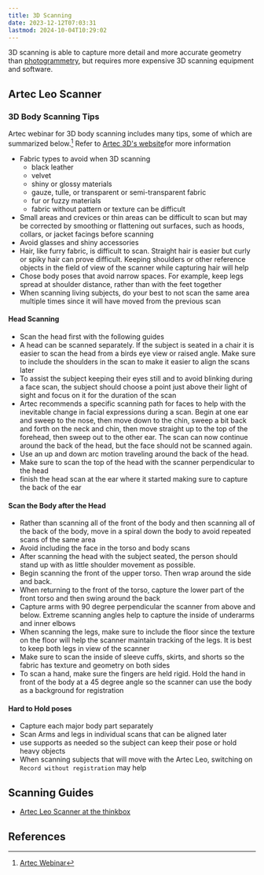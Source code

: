 ```yaml
---
title: 3D Scanning
date: 2023-12-12T07:03:31
lastmod: 2024-10-04T10:29:02
---
```


3D scanning is able to capture more detail and more accurate geometry than [photogrammetry](./photogrammetry.md), but requires more expensive 3D scanning equipment and software.

## Artec Leo Scanner

### 3D Body Scanning Tips

Artec webinar for 3D body scanning includes many tips, some of which are summarized below.[^body-scan-webinar] Refer to [Artec 3D's website](https://www.artec3d.com/)for more information

- Fabric types to avoid when 3D scanning
  - black leather
  - velvet
  - shiny or glossy materials
  - gauze, tulle, or transparent or semi-transparent fabric
  - fur or fuzzy materials
  - fabric without pattern or texture can be difficult
- Small areas and crevices or thin areas can be difficult to scan but may be corrected by smoothing or flattening out surfaces, such as hoods, collars, or jacket facings before scanning
- Avoid glasses and shiny accessories
- Hair, like furry fabric, is difficult to scan. Straight hair is easier but curly or spiky hair can prove difficult. Keeping shoulders or other reference objects in the field of view of the scanner while capturing hair will help
- Chose body poses that avoid narrow spaces. For example, keep legs spread at shoulder distance, rather than with the feet together
- When scanning living subjects, do your best to not scan the same area multiple times since it will have moved from the previous scan

#### Head Scanning

- Scan the head first with the following guides
- A head can be scanned separately. If the subject is seated in a chair it is easier to scan the head from a birds eye view or raised angle. Make sure to include the shoulders in the scan to make it easier to align the scans later
- To assist the subject keeping their eyes still and to avoid blinking during a face scan, the subject should choose a point just above their light of sight and focus on it for the duration of the scan
- Artec recommends a specific scanning path for faces to help with the inevitable change in facial expressions during a scan. Begin at one ear and sweep to the nose, then move down to the chin, sweep a bit back and forth on the neck and chin, then move straight up to the top of the forehead, then sweep out to the other ear. The scan can now continue around the back of the head, but the face should not be scanned again.
- Use an up and down arc motion traveling around the back of the head.
- Make sure to scan the top of the head with the scanner perpendicular to the head
- finish the head scan at the ear where it started making sure to capture the back of the ear

#### Scan the Body after the Head

- Rather than scanning all of the front of the body and then scanning all of the back of the body, move in a spiral down the body to avoid repeated scans of the same area
- Avoid including the face in the torso and body scans
- After scanning the head with the subject seated, the person should stand up with as little shoulder movement as possible.
- Begin scanning the front of the upper torso. Then wrap around the side and back.
- When returning to the front of the torso, capture the lower part of the front torso and then swing around the back
- Capture arms with 90 degree perpendicular the scanner from above and below. Extreme scanning angles help to capture the inside of underarms and inner elbows
- When scanning the legs, make sure to include the floor since the texture on the floor will help the scanner maintain tracking of the legs. It is best to keep both legs in view of the scanner
- Make sure to scan the inside of sleeve cuffs, skirts, and shorts so the fabric has texture and geometry on both sides
- To scan a hand, make sure the fingers are held rigid. Hold the hand in front of the body at a 45 degree angle so the scanner can use the body as a background for registration

#### Hard to Hold poses

- Capture each major body part separately
- Scan Arms and legs in individual scans that can be aligned later
- use supports as needed so the subject can keep their pose or hold heavy objects
- When scanning subjects that will move with the Artec Leo, switching on `Record without registration` may help

## Scanning Guides

- [Artec Leo Scanner at the thinkbox](https://case.edu/thinkbox/equipment/other-equipment/structured-light-3d-scanner)

## References

[^body-scan-webinar]: [Artec Webinar](https://youtu.be/o7VnnFLBE3M?si=532faIrkqTou6ZEX&t=1296)
